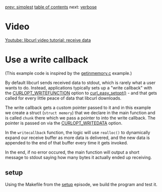 [prev: simplest](../simplest/) [table of contents](../) next: [verbose](../verbose/)

# Video

[Youtube: libcurl video tutorial: receive data](https://youtu.be/nbTaHEocCuo)

# Use a write callback

(This example code is inspired by the
[getinmemory.c](https://curl.haxx.se/libcurl/c/getinmemory.html) example.)

By default libcurl sends received data to stdout, which is rarely what a user
wants to do. Instead, applications typically sets up a "write callback" with
the
[CURLOPT_WRITEFUNCTION](https://curl.haxx.se/libcurl/c/CURLOPT_WRITEFUNCTION.html)
option to
[curl_easy_setopt()](https://curl.haxx.se/libcurl/c/curl_easy_setopt.html) -
and that gets called for every little peace of data that libcurl downloads.

The write callback gets a custom pointer passed to it and in this example we
create a struct (`struct memory`) that we declare in the main function and is
called `chunk` there which we pass a pointer to into the write callback. The
pointer is passed on via the
[CURLOPT_WRITEDATA](https://curl.haxx.se/libcurl/c/CURLOPT_WRITEDATA.html)
option.

In the `writecallback` function, the logic will use `realloc()` to dynamically
expand our receive buffer as more data is delivered, and the new data is
appended to the end of that buffer every time it gets invoked.

In the end, if no error occured, the main function will output a short message
to stdout saying how many bytes it actually ended up receiving.

## setup

Using the Makefile from the [setup](../setup/) episode, we build the program
and test it.
